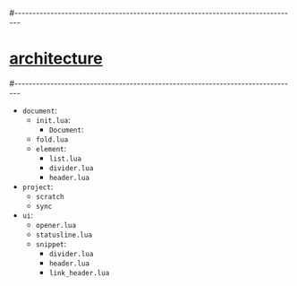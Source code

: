 #-------------------------------------------------------------------------------
# [architecture]()
#-------------------------------------------------------------------------------
- `document`:
  - `init.lua`:
    - `Document`:
  - `fold.lua`
  - `element`:
    - `list.lua`
    - `divider.lua`
    - `header.lua`
- `project`:
  - `scratch`
  - `sync`
- `ui`:
  - `opener.lua`
  - `statusline.lua`
  - `snippet`:
    - `divider.lua`
    - `header.lua`
    - `link_header.lua`

